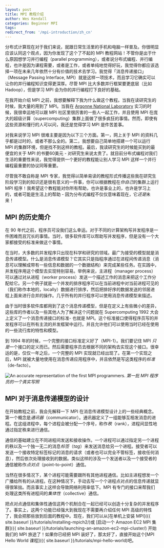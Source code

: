 ```yaml
---
layout: post
title: MPI 教程介绍
author: Wes Kendall
categories: Beginner MPI
tags:
redirect_from: '/mpi-introduction/zh_cn'
---
```


分布式计算现在对于我们来说，就跟日常生活里的手机和电脑一样普及。你很明显应该认同这个观点，因为你发现了这个了不起的 MPI 教程网站！不管你是出于什么原因想学习并行编程（parallel programming），或者说分布式编程、并行编程，也许是因为课程需要，或者是工作，或者单纯地觉得好玩，我觉得你都应该选择一项在未来几年依然十分有价值的技术去学习。我觉得「消息传递接口」（Message Passing Interface, MPI）就是这样一项技术，而且学习它确实可以让你的并行编程知识变得更深厚。尽管 MPI 比大多数并行框架要更底层（比如 Hadoop），但是学习 MPI 会为你的并行编程打下良好的基础。

在我开始介绍 MPI 之前，我想要解释下我为什么做这个教程。当我在读研究生的时候，我大量的用到了 MPI。当我在 [Argonne National Laboratory](http://www.anl.gov) 实习的时候，我很幸运地可以跟 MPI 社区里很厉害的一些人一起工作，并且使用 MPI 在庞大的超级计算（supercomputing）集群上面做了很多疯狂的事情。然而，即使有这些资源和懂行的人可以问，我还是觉得学习 MPI 是件苦差事。

对我来说学习 MPI 很难主要是因为以下三个方面。第一，网上关于 MPI 的资料几乎都是过时的，或者不那么全的。第二，我想要自己简单地搭建一个可以运行 MPI 的集群环境，但是找不到这样的教程。最后，我读研究生的时候能买到的最便宜的关于 MPI 的书要60美元 - 对研究生来说太贵了。就目前分布式编程对我们生活的重要性来说，我觉得提供一个更好的教程能让别人学习 MPI 这样一个并行编程最重要的协议同等重要。

尽管我不敢自称是 MPI 专家，我觉得以简单易读的教程形式传播这些我在研究生阶段学习到的知识还是很有意义的一件事，你可以根据教程在*你自己*的集群上运行 MPI 程序！我希望这个教程能对你所有帮助，也许是事业上的，也许是学习上的，或者可能是生活上的帮助 - 因为分布式编程不仅仅意味着现在，它*还是*未来！

## MPI 的历史简介
在 90 年代之前，程序员可没我们这么幸运。对于不同的计算架构写并发程序是一件困难而且冗长的事情。当时，很多软件库可以帮助写并发程序，但是没有一个大家都接受的标准来做这个事情。

在当时，大多数的并发程序只出现在科学和研究的领域。最广为接受的模型就是消息传递模型。什么是消息传递模型？它其实只是指程序通过在进程间传递消息（消息可以理解成带有一些信息和数据的一个数据结构）来完成某些任务。在实践中，并发程序用这个模型去实现特别容易。举例来说，主进程（manager process）可以通过对从进程（worker process）发送一个描述工作的消息来把这个工作分配给它。另一个例子就是一个并发的排序程序可以在当前进程中对当前进程可见的（我们称作本地的，locally）数据进行排序，然后把排好序的数据发送的邻居进程上面来进行合并的操作。几乎所有的并行程序可以使用消息传递模型来描述。

由于当时很多软件库都用到了这个消息传递模型，但是在定义上有些微小的差异，这些库的作者以及一些其他人为了解决这个问题就在 Supercomputing 1992 大会上定义了一个消息传递接口的标准- 也就是 MPI。这个标准接口使得程序员写的并发程序可以在所有主流的并发框架中运行。并且允许他们可以使用当时已经在使用的一些流行库的特性和模型。

到 1994 年的时候，一个完整的接口标准定义好了（MPI-1）。我们要记住 MPI *只是*一个接口的定义而已。然后需要程序员去根据不同的架构去实现这个接口。很幸运的是，仅仅一年之后，一个完整的 MPI 实现就已经出现了。在第一个实现之后，MPI 就被大量地使用在消息传递应用程序中，并且依然是写这类程序的*标准*（de-facto）。


![An accurate representation of the first MPI programmers.](../90s_nerd.jpg)
*第一批 MPI 程序员的一个真实写照*

## MPI 对于消息传递模型的设计
在开始教程之前，我会先解释一下 MPI 在消息传递模型设计上的一些经典概念。第一个概念是*通讯器*（communicator）。通讯器定义了一组能够互相发消息的进程。在这组进程中，每个进程会被分配一个序号，称作*秩*（rank），进程间显性地通过指定秩来进行通信。

通信的基础建立在不同进程间发送和接收操作。一个进程可以通过指定另一个进程的秩以及一个独一无二的消息*标签*（*tag*）来发送消息给另一个进程。接受者可以发送一个接收特定标签标记的消息的请求（或者也可以完全不管标签，接收任何消息），然后依次处理接收到的数据。类似这样的涉及一个发送者以及一个接受者的通信被称作*点对点*（point-to-point）通信。


当然在很多情况下，某个进程可能需要跟所有其他进程通信。比如主进程想发一个广播给所有的从进程。在这种情况下，手动去写一个个进程点对点的信息传递就显得很笨拙。而且事实上这样会导致网络利用率低下。MPI 有专门的接口来帮我们处理这类所有进程间的*集体性*（collective）通信。

把点对点通信和集体性通信这两个机制合在一起已经可以创造十分复杂的并发程序了。事实上，这两个功能已经强大到我现在不需要再介绍任何 MPI 高级的特性了，我会把那些放到后面的教程中。现在，我们可以从[在单机上安装 MPI]({{ site.baseurl }}/tutorials/installing-mpich2/)或 [启动一个 Amazon EC2 MPI 集群]({{ site.baseurl }}/tutorials/launching-an-amazon-ec2-mpi-cluster/) 开始我们的 MPI 旅途了！如果你已经把 MPI 装好了，那太好了，直接开始这个[MPI Hello World 课程]({{ site.baseurl }}/tutorials/mpi-hello-world)吧。
